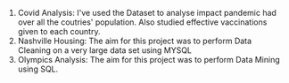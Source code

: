 1. Covid Analysis: I've used the Dataset to analyse impact pandemic had over all the coutries' population. Also studied effective
   vaccinations given to each country.
2. Nashville Housing: The aim for this project was to perform Data Cleaning on a very large data set using MYSQL
3. Olympics Analysis: The aim for this project was to perform Data Mining using SQL.
